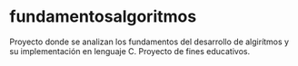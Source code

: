 # fundamentosalgoritmos
Proyecto donde se analizan los fundamentos del desarrollo de algirítmos y su implementación en lenguaje C. Proyecto de fines educativos.
